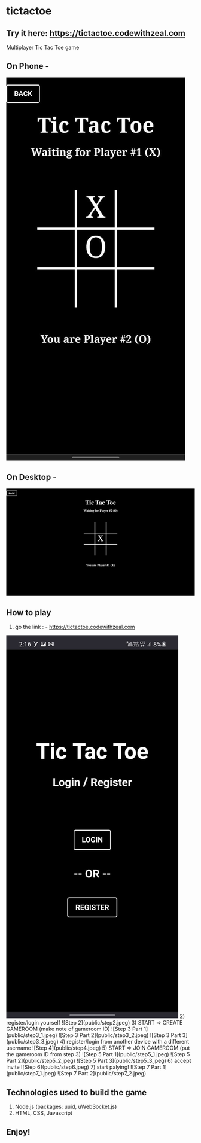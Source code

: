 # tictactoe

## Try it here: https://tictactoe.codewithzeal.com
Multiplayer Tic Tac Toe game

## On Phone -
![Tic Tac Toe on phone](public/ingame-phone.jpeg)

## On Desktop -
![Tic Tac Toe on Desktop](public/ingame-desktop.jpg)

## How to play

1) go the link : - https://tictactoe.codewithzeal.com
<img alt="Step 1" src="public/step1.jpeg" />
2) register/login yourself
![Step 2](public/step2.jpeg)
3) START => CREATE GAMEROOM (make note of gameroom ID)
![Step 3 Part 1](public/step3_1.jpeg)
![Step 3 Part 2](public/step3_2.jpeg)
![Step 3 Part 3](public/step3_3.jpeg)
4) register/login from another device with a different username
![Step 4](public/step4.jpeg)
5) START => JOIN GAMEROOM (put the gameroom ID from step 3)
![Step 5 Part 1](public/step5_1.jpeg)
![Step 5 Part 2](public/step5_2.jpeg)
![Step 5 Part 3](public/step5_3.jpeg)
6) accept invite
![Step 6](public/step6.jpeg)
7) start palying!
![Step 7 Part 1](public/step7_1.jpeg)
![Step 7 Part 2](public/step7_2.jpeg)


## Technologies used to build the game
1) Node.js (packages: uuid, uWebSocket.js)
4) HTML, CSS, Javascript

## Enjoy!
